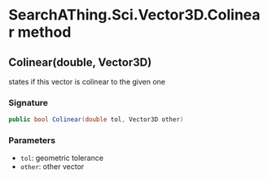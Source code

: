 # SearchAThing.Sci.Vector3D.Colinear method
## Colinear(double, Vector3D)
states if this vector is colinear to the given one

### Signature
```csharp
public bool Colinear(double tol, Vector3D other)
```
### Parameters
- `tol`: geometric tolerance
- `other`: other vector

